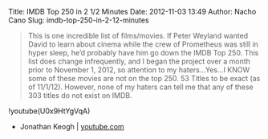 Title: IMDB Top 250 in 2 1/2 Minutes
Date: 2012-11-03 13:49
Author: Nacho Cano
Slug: imdb-top-250-in-2-12-minutes

> This is one incredible list of films/movies. If Peter Weyland wanted
> David to learn about cinema while the crew of Prometheus was still in
> hyper sleep, he’d probably have him go down the IMDB Top 250. This
> list does change infrequently, and I began the project over a month
> prior to November 1, 2012, so attention to my haters...Yes...I KNOW
> some of these movies are not on the top 250. 53 Titles to be exact
> (as of 11/1/12). However, none of my haters can tell me that any of
> these 303 titles do not exist on IMDB.

!youtube(U0x9HtYgVqA)

- Jonathan Keogh | [youtube.com][]

  [youtube.com]: https://www.youtube.com/watch?v=U0x9HtYgVqA
    "IMDB Top 250 in 2 1/2 Minutes"
